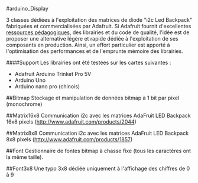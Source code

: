 #arduino_Display

3 classes dédiées à l'exploitation des matrices de diode "i2c Led Backpack" fabriquées et commercialisées par Adafruit. Si Adafruit fournit d'excellentes [ressources pédagogiques](https://learn.adafruit.com/), des librairies et du code de qualité, l'idée est de proposer une alternative légère et rapide dédiée à l'exploitation de ses composants en production. Ainsi, un effort particulier est apporté à l'optimisation des performances et de l'emprunte mémoire des librairies.

####Support
Les librairies ont été testées sur les cartes suivantes :
- Adafruit Arduino Trinket Pro 5V
- Arduino Uno
- Arduino nano pro (chinois)

##Bitmap
Stockage et manipulation de données bitmap à 1 bit par pixel (monochrome)

##Matrix16x8
Communication i2c avec les matrices AdaFruit LED Backpack 16x8 pixels (http://www.adafruit.com/products/2044)

##Matrix8x8
Communication i2c avec les matrices AdaFruit LED Backpack 8x8 pixels (http://www.adafruit.com/products/1857)

##Font
Gestionnaire de fontes bitmap à chasse fixe (tous les caractères ont la même taille).

##Font3x8
Une typo 3x8 dédiée uniquement à l'affichage des chiffres de 0 à 9
